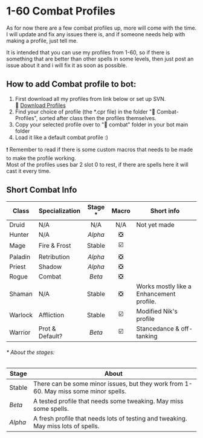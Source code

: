 # 1-60 Combat Profiles  
As for now there are a few combat profiles up, more will come with the time.  
I will update and fix any issues there is, and if someone needs help with making a profile, just tell me.

It is intended that you can use my profiles from 1-60, so if there is something that are better than other spells in some levels, then just post an issue about it and i will fix it as soon as possible.


## How to add Combat profile to bot:  
1. First download all my profiles from link below or set up SVN.  
  :link: [Download Profiles](https://github.com/LoctusBin/Collection-of-Profiles/archive/master.zip)
2. Find your choice of profile (the *.cpr file) in the folder ":file_folder: Combat-Profiles", sorted after class then the profiles themselves.
3. Copy your selected profile over to ":file_folder: combat" folder in your bot main folder
4. Load it like a default combat profile :)

:exclamation: Remember to read if there is some custom macros that needs to be made to make the profile working.  
Most of the profiles uses bar 2 slot 0 to rest, if there are spells here it will cast it every time.


## Short Combat Info

| Class   | Specialization  | Stage * | Macro                         | Short info       |
|---------|-----------------|:-------:|:-----------------------------:|------------------|
| Druid   | N/A             | N/A     | N/A                           | Not yet made     |
| Hunter  | N/A             | _Alpha_ | :negative_squared_cross_mark: |  |
| Mage    | Fire & Frost    | Stable  | :ballot_box_with_check:       |  |
| Paladin | Retribution     | _Alpha_ | :negative_squared_cross_mark: |  |
| Priest  | Shadow          | _Alpha_ | :negative_squared_cross_mark: |  |
| Rogue   | Combat          | _Beta_  | :negative_squared_cross_mark: |  |
| Shaman  | N/A             | Stable  | :negative_squared_cross_mark: | Works mostly like a Enhancement profile. |
| Warlock | Affliction      | Stable  | :ballot_box_with_check:       | Modified Nik's profile |
| Warrior | Prot & Default? | _Beta_  | :ballot_box_with_check:       | Stancedance & off-tanking |
  
  
###### \* About the stages:
| Stage    | About           | 
|----------|-----------------|
| Stable   | There can be some minor issues, but they work from 1-60. May miss some minor spells.  |
| _Beta_   | A tested profile that needs some tweaking. May miss some spells. |
| _Alpha_  | A fresh profile that needs lots of testing and tweaking. May miss lots of spells.  |

